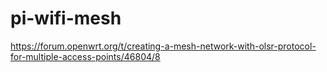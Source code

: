 # pi-wifi-mesh

https://forum.openwrt.org/t/creating-a-mesh-network-with-olsr-protocol-for-multiple-access-points/46804/8

